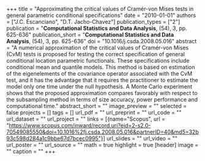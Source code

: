 +++
title = "Approximating the critical values of Cramér-von Mises tests in general parametric conditional specifications"
date = "2010-01-01"
authors = ["J.C. Escanciano", "D.T. Jacho-Chavez"]
publication_types = ["2"]
publication = "**Computational Statistics and Data Analysis**, (54), 3, pp. 625-636"
publication_short = "**Computational Statistics and Data Analysis**, (54), 3, pp. 625-636"
doi = "10.1016/j.csda.2008.05.016"
abstract = "A numerical approximation of the critical values of Cramér-von Mises (CvM) tests is proposed for testing the correct specification of general conditional location parametric functionals. These specifications include conditional mean and quantile models. This method is based on estimation of the eigenelements of the covariance operator associated with the CvM test, and it has the advantage that it requires the practitioner to estimate the model only one time under the null hypothesis. A Monte Carlo experiment shows that the proposed approximation compares favorably with respect to the subsampling method in terms of size accuracy, power performance and computational time."
abstract_short = ""
image_preview = ""
selected = false
projects = []
tags = []
url_pdf = ""
url_preprint = ""
url_code = ""
url_dataset = ""
url_project = ""
links = [{name="Scopus", url = "https://www.scopus.com/inward/record.uri?eid=2-s2.0-70549085550&doi=10.1016%2fj.csda.2008.05.016&partnerID=40&md5=32b93c598d284a1c9bbe67d7bcec0995"}]
url_slides = ""
url_video = ""
url_poster = ""
url_source = ""
math = true
highlight = true
[header]
image = ""
caption = ""
+++
